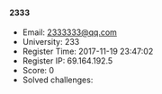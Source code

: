 #### 2333  

* Email: 2333333@qq.com  
* University: 233  
* Register Time: 2017-11-19 23:47:02  
* Register IP: 69.164.192.5  
* Score: 0  
* Solved challenges: 
